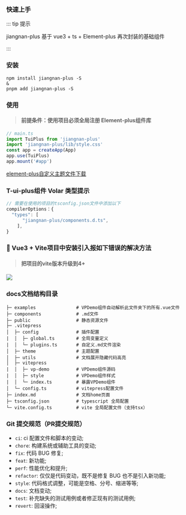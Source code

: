 ### 快速上手

::: tip 提示

jiangnan-plus 基于 vue3 + ts + Element-plus 再次封装的基础组件

:::

### 安装

```bash:no-line-numbers
npm install jiangnan-plus -S
&
pnpm add jiangnan-plus -S
```


### 使用
> #### 前提条件：使用项目必须全局注册 Element-plus组件库

```js
// main.ts
import TuiPlus from 'jiangnan-plus'
import 'jiangnan-plus/lib/style.css'
const app = createApp(App)
app.use(TuiPlus)
app.mount('#app')
```

<a href="/css/jnplus.scss" download target="_blank">element-plus自定义主题文件下载</a>

### T-ui-plus组件 Volar 类型提示

```js
// 需要在使用的项目的tsconfig.json文件中添加以下
compilerOptions：{
  "types": [
      "jiangnan-plus/components.d.ts",
    ],
}

```

### 🔨  Vue3 + Vite项目中安装引入报如下错误的解决方法
> #### 把项目的vite版本升级到4+

<img src="../public/img/error.png">

### docs文档结构目录
```
├─ examples               # VPDemo组件自动解析此文件夹下的所有.vue文件
├─ components             # .md文件
├─ public                 # 静态资源文件
├─ .vitepress
│  ├─ config              # 插件配置
|  │  ├─ global.ts        # 全局变量定义
|  │  └─ plugins.ts       # 自定义.md文件渲染
│  ├─ theme               # 主题配置
│  ├─ utils               # 文档展开隐藏代码高亮
│  ├─ vitepress
|  │  ├─ vp-demo          # VPDemo组件源码
|  │  ├─ style            # VPDemo组件样式
|  │  └─ index.ts         # 暴露VPDemo组件
│  └─ config.ts           # vitepress配置文件
├─ index.md               # 文档home页面
├─ tsconfig.json          # typescript 全局配置
└─ vite.config.ts         # vite 全局配置文件（支持tsx）
```

### Git 提交规范（PR提交规范）

- `ci`: ci 配置文件和脚本的变动;
- `chore`: 构建系统或辅助工具的变动;
- `fix`: 代码 BUG 修复;
- `feat`: 新功能;
- `perf`: 性能优化和提升;
- `refactor`: 仅仅是代码变动，既不是修复 BUG 也不是引入新功能;
- `style`: 代码格式调整，可能是空格、分号、缩进等等;
- `docs`: 文档变动;
- `test`: 补充缺失的测试用例或者修正现有的测试用例;
- `revert`: 回滚操作;


